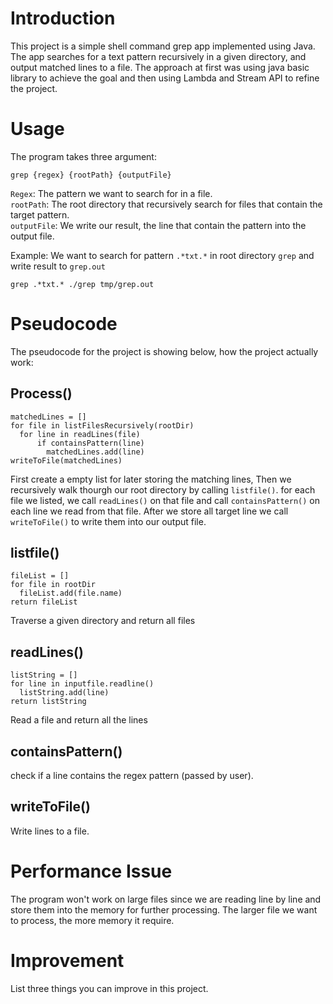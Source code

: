 # Introduction
This project is a simple shell command grep app implemented using Java. 
The app searches for a text pattern recursively in a given directory, and output matched lines to a file. 
The approach at first was using java basic library to achieve the goal and then using Lambda and Stream API to refine the project.

# Usage
The program takes three argument:  
```
grep {regex} {rootPath} {outputFile}
```  
`Regex`: The pattern we want to search for in a file.  
`rootPath`: The root directory that recursively search for files that contain the target pattern.  
`outputFile`: We write our result, the line that contain the pattern into the output file.  

Example: We want to search for pattern `.*txt.*` in root directory `grep` and write result to `grep.out`  
```
grep .*txt.* ./grep tmp/grep.out
```  

# Pseudocode
The pseudocode for the project is showing below, how the project actually work:  
## Process()
```
matchedLines = []
for file in listFilesRecursively(rootDir)
  for line in readLines(file)
      if containsPattern(line)
        matchedLines.add(line)
writeToFile(matchedLines)
```  
First create a empty list for later storing the matching lines, Then we recursively walk thourgh our root directory by calling `listfile()`.
for each file we listed, we call `readLines()` on that file and call `containsPattern()` on each line we read from that file. After we store
all target line we call `writeToFile()` to write them into our output file.  

## listfile()
```
fileList = []
for file in rootDir
  fileList.add(file.name)
return fileList
```  
Traverse a given directory and return all files  

## readLines()
```
listString = []
for line in inputfile.readline()
  listString.add(line)
return listString
```  
Read a file and return all the lines  

## containsPattern()  
check if a line contains the regex pattern (passed by user).  

## writeToFile()
Write lines to a file.  

# Performance Issue
The program won't work on large files since we are reading line by
line and store them into the memory for further processing.
The larger file we want to process, the more memory it require.   

# Improvement
List three things you can improve in this project.